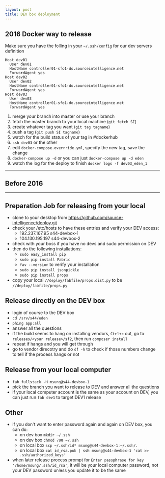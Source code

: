 ```yaml
---
layout: post
title: DEV box deployment
---
```



## 2016 Docker way to release

Make sure you have the folling in your `~/.ssh/config` for our dev servers definition

```
Host dev01
  User dev01
  HostName controller01-sfo1-do.sourceintelligence.net
  ForwardAgent yes
Host dev02
  User dev02
  HostName controller01-sfo1-do.sourceintelligence.net
  ForwardAgent yes
Host dev03
  User dev03
  HostName controller01-sfo1-do.sourceintelligence.net
  ForwardAgent yes
```

1. merge your branch into master or use your branch
2. fetch the master branch to your local machine (`git fetch SI`)
3. create whatever tag you want (`git tag tagname`)
4. push a tag (`git push SI tagname`)
5. watch for the build status of your tag in #dockerhub 
6. `ssh dev03` or the other
7. edit `docker-compose.overrride.yml`, specify the new tag, save the change
8. `docker-compose up -d` or you can just `docker-compose up -d eden`
9. watch the log for the deploy to finish `docker logs -f dev03_eden_1`




   

---

## Before 2016

---

## Preparation Job for releasing from your local
* clone to your desktop from https://github.com/source-intelligence/deploy.git
* check your /etc/hosts to have these entries and verify your DEV access:
    * 192.237.167.95  s44-devbox-1
    * 104.130.195.197 s44-devbox-2
* check with your boss if you have no devs and sudo permission on DEV
* then do the following installations:
    * `sudo easy_install pip`
    * `sudo pip install Fabric`
    * `fav --version` to verify your installation
    * `sudo pip install jsonpickle`
    * `sudo pip install props`
* copy your local `//deploy/fabfile/props.dist.py` to be `//deploy/fabfile/props.py`

## Release directly on the DEV box
* login of course to the DEV box
* `cd /srv/s44/eden`
* `phing app:all`
* answer all the questions
* if the build seems to hang on installing vendors, `Ctrl+c` out, go to `releases/<your release>/sf2`, then run `composer install`
* repeat if hangs and you will get through
* go to vendor direcotry and do `df -h` to check if those numbers change to tell if the process hangs or not


## Release from your local computer
* `fab fullstack -H msung@s44-devbox-1`
* pick the branch you want to release to DEV and answer all the questions
* if your local computer account is the same as your account on DEV, you can just run `fab dev1` to target DEV1 release

## Other

* if you don't want to enter password again and again on DEV box, you can do:
    * on dev box `mkdir ~/.ssh`
    * on dev box `chmod 700 ~/.ssh`
    * on local box `scp ~/.ssh/id* msung@s44-devbox-1:~/.ssh/.` 
    * on local box `cat id_rsa.pub | ssh msung@s44-devbox-1 'cat >> .ssh/authorized_keys'`
* when later release process prompt for `Enter passphrase for key '/home/msung/.ssh/id_rsa'`, it will be your local computer password, not your DEV password unless you update it to be the same





